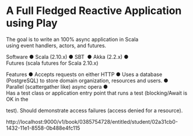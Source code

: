 # A Full Fledged Reactive Application using Play #

The goal is to write an 100% async application in Scala using event handlers, actors, and futures.

Software­
● Scala (2.10.x)
● SBT 
● Akka (2.2.x)
● Futures (scala futures for Scala 2.10.x)

Features­
● Accepts requests on either HTTP
● Uses a database (PostgreSQL) to store domain organization, resources and users.
● Parallel (scatter­gather like) async opera
● Has a test class or application entry point that runs a test (blocking/Await is OK in the

test). Should demonstrate access failures (access denied for a resource).

http://localhost:9000/v1/book/0385754728/entitled/student/02a31cb0-1432-11e1-8558-0b488e4fc115